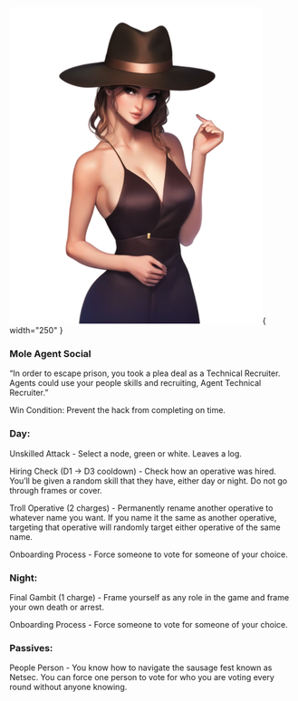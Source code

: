 ![agenttechnicalrecruiter.png](Images/agenttechnicalrecruiter.png){ width="250" }

### **Mole Agent Social**

“In order to escape prison, you took a plea deal as a Technical Recruiter. Agents could use your people skills and recruiting, Agent Technical Recruiter.”

Win Condition: Prevent the hack from completing on time.

### **Day:**

Unskilled Attack - Select a node, green or white. Leaves a log.

Hiring Check (D1 -> D3 cooldown) - Check how an operative was hired. You’ll be given a random skill that they have, either day or night. Do not go through frames or cover.

Troll Operative (2 charges) - Permanently rename another operative to whatever name you want. If you name it the same as another operative, targeting that operative will randomly target either operative of the same name.

Onboarding Process - Force someone to vote for someone of your choice.

### **Night:**

Final Gambit (1 charge) - Frame yourself as any role in the game and frame your own death or arrest.

Onboarding Process - Force someone to vote for someone of your choice.

### **Passives:**

People Person - You know how to navigate the sausage fest known as Netsec. You can force one person to vote for who you are voting every round without anyone knowing.